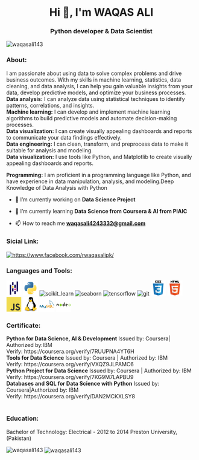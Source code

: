 <h1 align="center">Hi 👋, I'm WAQAS ALI</h1>
<h3 align="center">Python developer & Data Scientist</h3>

<p align="left"> <img src="https://komarev.com/ghpvc/?username=waqasali143&label=Profile%20views&color=0e75b6&style=flat" alt="waqasali143" /> </p>
<h3 align="left">About:</h3>
<p> I am passionate about using data to solve complex problems and drive business outcomes. With my skills in machine learning, statistics, data cleaning, and data analysis, I can help you gain valuable insights from your data, develop predictive models, and optimize your business processes.<br>
<strong>Data analysis:</strong> I can analyze data using statistical techniques to identify patterns, correlations, and insights.<br>
<strong>Machine learning:</strong> I can develop and implement machine learning algorithms to build predictive models and automate decision-making processes.<br>
<strong>Data visualization:</strong> I can create visually appealing dashboards and reports to communicate your data findings effectively.<br>
<strong>Data engineering:</strong> I can clean, transform, and preprocess data to make it suitable for analysis and modeling.<br>
<strong>Data visualization:</strong> I use tools like Python, and Matplotlib to create visually appealing dashboards and reports.<br>
  
<strong>Programming:</strong> I am proficient in a programming language like Python, and have experience in data manipulation, analysis, and modeling.Deep Knowledge of Data Analysis with Python
</p>

- 🔭 I’m currently working on **Data Science Project**

- 🌱 I’m currently learning **Data Science from Coursera & AI from PIAIC**

- 📫 How to reach me **waqasali4243332@gmail.com**


<h3 align="left">Sicial Link:</h3>
<p align="left">
<a href="https://fb.com/https://www.facebook.com/rwaqasalipk/" target="blank"><img align="center" src="https://raw.githubusercontent.com/rahuldkjain/github-profile-readme-generator/master/src/images/icons/Social/facebook.svg" alt="https://www.facebook.com/rwaqasalipk/" height="30" width="40" /></a>


</p>

<h3 align="left">Languages and Tools:</h3>
<p align="left"> <a ="https://pandas.pydata.org/" target="_blank" rel="noreferrer"> <img src="https://raw.githubusercontent.com/devicons/devicon/2ae2a900d2f041da66e950e4d48052658d850630/icons/pandas/pandas-original.svg" alt="pandas" width="40" height="40"/> </a> <a ="https://www.python.org" target="_blank" rel="noreferrer"> <img src="https://raw.githubusercontent.com/devicons/devicon/master/icons/python/python-original.svg" alt="python" width="40" height="40"/> </a> <a ="https://scikit-learn.org/" target="_blank" rel="noreferrer"> <img src="https://upload.wikimedia.org/wikipedia/commons/0/05/Scikit_learn_logo_small.svg" alt="scikit_learn" width="40" height="40"/> </a> <a ="https://seaborn.pydata.org/" target="_blank" rel="noreferrer"> <img src="https://seaborn.pydata.org/_images/logo-mark-lightbg.svg" alt="seaborn" width="40" height="40"/> </a> <a ="https://www.tensorflow.org" target="_blank" rel="noreferrer"> <img src="https://www.vectorlogo.zone/logos/tensorflow/tensorflow-icon.svg" alt="tensorflow" width="40" height="40"/> </a> <a ="https://git-scm.com/" target="_blank" rel="noreferrer"> <img src="https://www.vectorlogo.zone/logos/git-scm/git-scm-icon.svg" alt="git" width="40" height="40"/> <a ="https://www.w3schools.com/css/" target="_blank" rel="noreferrer"> <img src="https://raw.githubusercontent.com/devicons/devicon/master/icons/css3/css3-original-wordmark.svg" alt="css3" width="40" height="40"/> </a> </a> <a ="https://www.w3.org/html/" target="_blank" rel="noreferrer"> <img src="https://raw.githubusercontent.com/devicons/devicon/master/icons/html5/html5-original-wordmark.svg" alt="html5" width="40" height="40"/> </a> <a ="https://developer.mozilla.org/en-US/docs/Web/JavaScript" target="_blank" rel="noreferrer"> <img src="https://raw.githubusercontent.com/devicons/devicon/master/icons/javascript/javascript-original.svg" alt="javascript" width="40" height="40"/> </a> <a ="https://www.linux.org/" target="_blank" rel="noreferrer"> <img src="https://raw.githubusercontent.com/devicons/devicon/master/icons/linux/linux-original.svg" alt="linux" width="40" height="40"/> </a> <a ="https://www.mysql.com/" target="_blank" rel="noreferrer"> <img src="https://raw.githubusercontent.com/devicons/devicon/master/icons/mysql/mysql-original-wordmark.svg" alt="mysql" width="40" height="40"/> </a> <a ="https://nodejs.org" target="_blank" rel="noreferrer"> <img src="https://raw.githubusercontent.com/devicons/devicon/master/icons/nodejs/nodejs-original-wordmark.svg" alt="nodejs" width="40" height="40"/> </a> 

</p>
<h3 align="left">Certificate:</h3>
<strong>Python for Data Science, AI & Development</strong> Issued by: Coursera| 
Authorized by:IBM<br>
Verify: https://coursera.org/verify/7RUUPNA4YT6H<br>
<strong>Tools for Data Science</strong> Issued by: Coursera | Authorized by: IBM<br>
Verify: https://coursera.org/verify/VXQZ9JLPAMC6<br>
<strong>Python Project for Data Science</strong> Issued by: Coursera | Authorized by: 
IBM<br>
Verify: https://coursera.org/verify/7KG9M7LAPBU9<br>
<strong>Databases and SQL for Data Science with Python</strong> Issued  by: 
Coursera|Authorized by: IBM<br>
Verify: https://coursera.org/verify/DAN2MCKXLSY8<br>
<br>
<h3 align="left">Education:</h3>
Bachelor of Technology: Electrical - 2012 to 2014
Preston University, (Pakistan)
<p>
  
</p>


<p><img align="left" src="https://github-readme-stats.vercel.app/api/top-langs?username=waqasali143&show_icons=true&locale=en&layout=compact" alt="waqasali143" /></p>

<p>&nbsp;<img align="center" src="https://github-readme-stats.vercel.app/api?username=waqasali143&show_icons=true&locale=en" alt="waqasali143" /></p>

